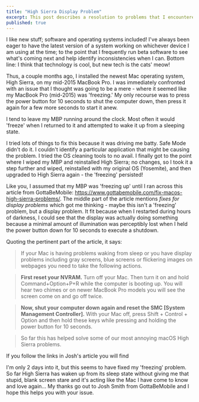 ```yaml
---
title: "High Sierra Display Problem"
excerpt: This post describes a resolution to problems that I encountered with my MacBook Pro after updating its operating system to High Sierra in October 2017.   
published: true
---
```


I like new stuff; software and operating systems included! I've always been eager to have the latest version of a system working on whichever device I am using at the time; to the point that I frequently run beta software to see what's coming next and help identify inconsistencies when I can. Bottom line: I think that technology is cool, but new tech is the cats' meow!

Thus, a couple months ago, I installed the newest Mac operating system, High Sierra, on my mid-2015 MacBook Pro. I was immediately confronted with an issue that I thought was going to be a mere  - where it seemed like my MacBook Pro (mid-2015) was 'freezing.' My only recourse was to press the power button for 10 seconds to shut the computer down, then press it again for a few more seconds to start it anew. 

I tend to leave my MBP running around the clock. Most often it would 'freeze' when I returned to it and attempted to wake it up from a sleeping state. 

I tried lots of things to fix this because it was driving me batty. Safe Mode didn't do it. I couldn't identify a particular application that might be causing the problem. I tried the OS cleaning tools to no avail. I finally got to the point where I wiped my MBP and reinstalled High Sierra; no changes, so I took it a step further and wiped, reinstalled with my original OS (Yosemite), and then upgraded to High Sierra again - the 'freezing' persisted! 

Like you, I assumed that my MBP was 'freezing up' until I ran across this article from GottaBeMobile: https://www.gottabemobile.com/fix-macos-high-sierra-problems/. The middle part of the article mentions <i>fixes for display problems</i> which got me thinking - maybe this isn't a 'freezing' problem, but a display problem. It fit because when I restarted during hours of darkness, I could see that the display was actually doing something because a minimal amount of illumination was perceptibly lost when I held the power button down for 10 seconds to execute a shutdown. 

Quoting the pertinent part of the article, it says: 

> If your Mac is having problems waking from sleep or you have display problems including gray screens, blue screens or flickering images on webpages you need to take the following actions.

> <b>First reset your NVRAM.</b> Turn off your Mac. Then turn it on and hold Command+Option+P+R while the computer is booting up. You will hear two chimes or on newer MacBook Pro models you will see the screen come on and go off twice.

> <b>Now, shut your computer down again and reset the SMC [System Management Controller].</b> With your Mac off, press Shift + Control + Option and then hold these keys while pressing and holding the power button for 10 seconds.

> So far this has helped solve some of our most annoying macOS High Sierra problems.

If you follow the links in Josh's article you will find 

I'm only 2 days into it, but this seems to have fixed my 'freezing' problem. So far High Sierra has waken up from its sleep state without giving me that stupid, blank screen stare and it's acting like the Mac I have come to know and love again... My thanks go out to Josh Smith from GottaBeMobile and I hope this helps you with your issue.
